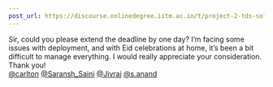 ```yaml
---
post_url: https://discourse.onlinedegree.iitm.ac.in/t/project-2-tds-solver-discussion-thread/169029/221
---
```

Sir, could you please extend the deadline by one day? I’m facing some issues with deployment, and with Eid celebrations at home, it’s been a bit difficult to manage everything. I would really appreciate your consideration. Thank you!  
[@carlton](/u/carlton) [@Saransh\_Saini](/u/saransh_saini) [@Jivraj](/u/jivraj) [@s.anand](/u/s.anand)